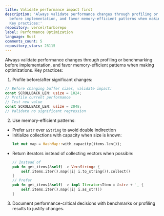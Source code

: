 ```yaml
---
title: Validate performance impact first
description: 'Always validate performance changes through profiling or benchmarking
  before implementation, and favor memory-efficient patterns when making optimizations.
  Key practices:'
repository: vercel/turborepo
label: Performance Optimization
language: Rust
comments_count: 5
repository_stars: 28115
---
```


Always validate performance changes through profiling or benchmarking before implementation, and favor memory-efficient patterns when making optimizations. Key practices:

1. Profile before/after significant changes:
```rust
// Before changing buffer sizes, validate impact:
const SCROLLBACK_LEN: usize = 1024;
// Profile current performance
// Test new value
const SCROLLBACK_LEN: usize = 2048;
// Validate no significant regression
```

2. Use memory-efficient patterns:
- Prefer `&str` over `&String` to avoid double indirection
- Initialize collections with capacity when size is known:
  ```rust
  let mut map = HashMap::with_capacity(items.len());
  ```
- Return iterators instead of collecting vectors when possible:
  ```rust
  // Instead of
  pub fn get_items(&self) -> Vec<String> {
      self.items.iter().map(|i| i.to_string()).collect()
  }
  // Prefer
  pub fn get_items(&self) -> impl Iterator<Item = &str> + '_ {
      self.items.iter().map(|i| i.as_str())
  }
  ```

3. Document performance-critical decisions with benchmarks or profiling results to justify changes.